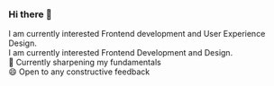 ### Hi there 👋
I am currently interested Frontend development and User Experience Design.   
I am currently interested Frontend Development and Design.   
🌱  Currently sharpening my fundamentals   
😄  Open to any constructive feedback 
